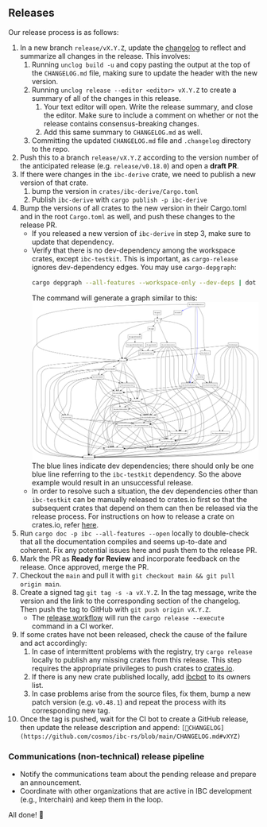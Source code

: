 ## Releases

Our release process is as follows:

1. In a new branch `release/vX.Y.Z`, update the [changelog](./CHANGELOG.md) to
   reflect and summarize all changes in the release. This involves:
   1. Running `unclog build -u` and copy pasting the output at the top of the
      `CHANGELOG.md` file, making sure to update the header with the new
      version.
   2. Running `unclog release --editor <editor> vX.Y.Z` to create a summary of
      all of the changes in this release.
      1. Your text editor will open. Write the release summary, and close the
         editor. Make sure to include a comment on whether or not the release
         contains consensus-breaking changes.
      2. Add this same summary to `CHANGELOG.md` as well.
   3. Committing the updated `CHANGELOG.md` file and `.changelog` directory to
      the repo.
2. Push this to a branch `release/vX.Y.Z` according to the version number of the
   anticipated release (e.g. `release/v0.18.0`) and open a **draft PR**.
3. If there were changes in the `ibc-derive` crate, we need to publish a new
   version of that crate.
   1. bump the version in `crates/ibc-derive/Cargo.toml`
   2. Publish `ibc-derive` with `cargo publish -p ibc-derive`
4. Bump the versions of all crates to the new version in their Cargo.toml and in
   the root `Cargo.toml` as well, and push these changes to the release PR.
   - If you released a new version of `ibc-derive` in step 3, make sure to
        update that dependency.
   - Verify that there is no dev-dependency among the workspace crates,
     except `ibc-testkit`. This is important, as `cargo-release` ignores
     dev-dependency edges. You may use `cargo-depgraph`:
      ```sh
      cargo depgraph --all-features --workspace-only --dev-deps | dot -Tpng > graph.png
      ```
     The command will generate a graph similar to this:
     ![alt test](docs/dev-deps-graph.png)
     The blue lines indicate dev dependencies; there should only be one blue line
     referring to the `ibc-testkit` dependency. So the above example would result
     in an unsuccessful release.
   - In order to resolve such a situation, the dev dependencies other than `ibc-testkit`
     can be manually released to crates.io first so that the subsequent crates that
     depend on them can then be released via the release process. For instructions
     on how to release a crate on crates.io, refer [here](https://doc.rust-lang.org/cargo/reference/publishing.html).
5. Run `cargo doc -p ibc --all-features --open` locally to double-check that all
   the documentation compiles and seems up-to-date and coherent. Fix any
   potential issues here and push them to the release PR.
6. Mark the PR as **Ready for Review** and incorporate feedback on the release.
   Once approved, merge the PR.
7. Checkout the `main` and pull it with `git checkout main && git pull origin main`.
8. Create a signed tag `git tag -s -a vX.Y.Z`. In the tag message, write the
   version and the link to the corresponding section of the changelog. Then push
   the tag to GitHub with `git push origin vX.Y.Z`.
   - The [release workflow][release.yaml] will run the `cargo release --execute`
   command in a CI worker.
9. If some crates have not been released, check the cause of the failure and
   act accordingly:
    1. In case of intermittent problems with the registry, try `cargo release`
      locally to publish any missing crates from this release. This step
      requires the appropriate privileges to push crates to [crates.io].
    2. If there is any new crate published locally, add
      [ibcbot](https://crates.io/users/ibcbot) to its owners list.
    3. In case problems arise from the source files, fix them, bump a new
      patch version (e.g. `v0.48.1`) and repeat the process with its
      corresponding new tag.
10. Once the tag is pushed, wait for the CI bot to create a GitHub release,
    then update the release description and append:
   `[📖CHANGELOG](https://github.com/cosmos/ibc-rs/blob/main/CHANGELOG.md#vXYZ)`

### Communications (non-technical) release pipeline

- Notify the communications team about the pending release and prepare an announcement.
- Coordinate with other organizations that are active in IBC development (e.g., Interchain) and keep them in the loop.

All done! 🎉

[crates.io]: https://crates.io
[release.yaml]: https://github.com/cosmos/ibc-rs/blob/main/.github/workflows/release.yaml
